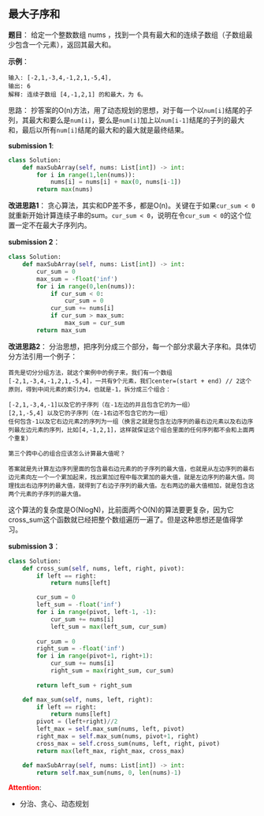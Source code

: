 ## 最大子序和
**题目**：
给定一个整数数组 nums ，找到一个具有最大和的连续子数组（子数组最少包含一个元素），返回其最大和。

**示例**：
```
输入: [-2,1,-3,4,-1,2,1,-5,4],
输出: 6
解释: 连续子数组 [4,-1,2,1] 的和最大，为 6。
```

思路：
抄答案的O(n)方法，用了动态规划的思想，对于每一个以```num[i]```结尾的子列，其最大和要么是```num[i]```，要么是```num[i]```加上以```num[i-1]```结尾的子列的最大和，最后以所有```num[i]```结尾的最大和的最大就是最终结果。

**submission 1**:
```python
class Solution:
    def maxSubArray(self, nums: List[int]) -> int:
        for i in range(1,len(nums)):
            nums[i] = nums[i] + max(0, nums[i-1])
        return max(nums)
```


**改进思路1**：
贪心算法，其实和DP差不多，都是O(n)。关键在于如果```cur_sum < 0```就重新开始计算连续子串的sum。```cur_sum < 0```，说明在令```cur_sum < 0```的这个位置一定不在最大子序列内。


**submission 2**：
```python
class Solution:
    def maxSubArray(self, nums: List[int]) -> int:
        cur_sum = 0
        max_sum = -float('inf')
        for i in range(0,len(nums)):
            if cur_sum < 0:
                cur_sum = 0
            cur_sum += nums[i]
            if cur_sum > max_sum:
                max_sum = cur_sum
        return max_sum
```


**改进思路2**：
分治思想，把序列分成三个部分，每一个部分求最大子序和。具体切分方法引用一个例子：
```
首先是切分分组方法，就这个案例中的例子来，我们有一个数组[-2,1,-3,4,-1,2,1,-5,4]，一共有9个元素，我们center=(start + end) // 2这个原则，得到中间元素的索引为4，也就是-1，拆分成三个组合：

[-2,1,-3,4,-1]以及它的子序列（在-1左边的并且包含它的为一组）
[2,1,-5,4] 以及它的子序列（在-1右边不包含它的为一组）
任何包含-1以及它右边元素2的序列为一组（换言之就是包含左边序列的最右边元素以及右边序列最左边元素的序列，比如[4,-1,2,1]，这样就保证这个组合里面的任何序列都不会和上面两个重复）

第三个跨中心的组合应该怎么计算最大值呢？

答案就是先计算左边序列里面的包含最右边元素的的子序列的最大值，也就是从左边序列的最右边元素向左一个一个累加起来，找出累加过程中每次累加的最大值，就是左边序列的最大值。同理找出右边序列的最大值，就得到了右边子序列的最大值。左右两边的最大值相加，就是包含这两个元素的子序列的最大值。
```
这个算法的复杂度是O(NlogN)，比前面两个O(N)的算法要更复杂，因为它cross_sum这个函数就已经把整个数组遍历一遍了。但是这种思想还是值得学习。

**submission 3**：
```python
class Solution:
    def cross_sum(self, nums, left, right, pivot):
        if left == right:
            return nums[left]

        cur_sum = 0
        left_sum = -float('inf')
        for i in range(pivot, left-1, -1):
            cur_sum += nums[i]
            left_sum = max(left_sum, cur_sum)
        
        cur_sum = 0
        right_sum = -float('inf')
        for i in range(pivot+1, right+1):
            cur_sum += nums[i]
            right_sum = max(right_sum, cur_sum)
        
        return left_sum + right_sum

    def max_sum(self, nums, left, right):
        if left == right:
            return nums[left]
        pivot = (left+right)//2
        left_max = self.max_sum(nums, left, pivot)
        right_max = self.max_sum(nums, pivot+1, right)
        cross_max = self.cross_sum(nums, left, right, pivot)
        return max(left_max, right_max, cross_max)     

    def maxSubArray(self, nums: List[int]) -> int:
        return self.max_sum(nums, 0, len(nums)-1)
```


<font color="#FF0000">**Attention**</font>:

- 分治、贪心、动态规划
